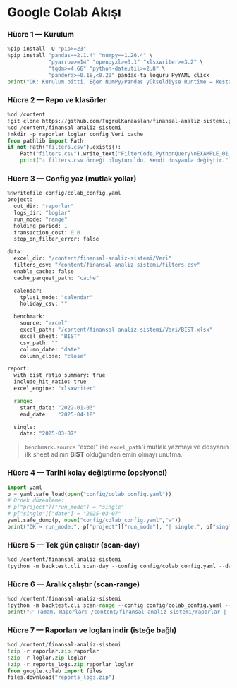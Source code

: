 # Google Colab Akışı

### Hücre 1 — Kurulum

```python
%pip install -U "pip>=23"
%pip install "pandas==2.1.4" "numpy==1.26.4" \
             "pyarrow>=14" "openpyxl>=3.1" "xlsxwriter>=3.2" \
             "tqdm>=4.66" "python-dateutil>=2.8" \
             "pandera>=0.18,<0.20" pandas-ta loguru PyYAML click
print("OK: Kurulum bitti. Eğer NumPy/Pandas yükseldiyse Runtime → Restart runtime, sonra Hücre 2.")
```

### Hücre 2 — Repo ve klasörler

```python
%cd /content
!git clone https://github.com/TugrulKaraaslan/finansal-analiz-sistemi.git || echo "Repo zaten var"
%cd /content/finansal-analiz-sistemi
!mkdir -p raporlar loglar config Veri cache
from pathlib import Path
if not Path("filters.csv").exists():
    Path("filters.csv").write_text("FilterCode,PythonQuery\nEXAMPLE_01, (rsi_14 > 50) & (ema_20 > ema_50)\n", encoding="utf-8")
    print("⚠️ filters.csv örneği oluşturuldu. Kendi dosyanla değiştir.")
```

### Hücre 3 — Config yaz (mutlak yollar)

```python
%%writefile config/colab_config.yaml
project:
  out_dir: "raporlar"
  logs_dir: "loglar"
  run_mode: "range"
  holding_period: 1
  transaction_cost: 0.0
  stop_on_filter_error: false

data:
  excel_dir: "/content/finansal-analiz-sistemi/Veri"
  filters_csv: "/content/finansal-analiz-sistemi/filters.csv"
  enable_cache: false
  cache_parquet_path: "cache"

  calendar:
    tplus1_mode: "calendar"
    holiday_csv: ""

  benchmark:
    source: "excel"
    excel_path: "/content/finansal-analiz-sistemi/Veri/BIST.xlsx"
    excel_sheet: "BIST"
    csv_path: ""
    column_date: "date"
    column_close: "close"

report:
  with_bist_ratio_summary: true
  include_hit_ratio: true
  excel_engine: "xlsxwriter"

  range:
    start_date: "2022-01-03"
    end_date:   "2025-04-18"

  single:
    date: "2025-03-07"
  ```

  > `benchmark.source` "excel" ise `excel_path`'i mutlak yazmayı ve dosyanın ilk sheet adının **BIST** olduğundan emin olmayı unutma.

### Hücre 4 — Tarihi kolay değiştirme (opsiyonel)

```python
import yaml
p = yaml.safe_load(open("config/colab_config.yaml"))
# Örnek düzenleme:
# p["project"]["run_mode"] = "single"
# p["single"]["date"] = "2025-03-07"
yaml.safe_dump(p, open("config/colab_config.yaml","w"))
print("OK → run_mode:", p["project"]["run_mode"], "| single:", p["single"]["date"], "| range:", p["range"]["start_date"], p["range"]["end_date"])
```

### Hücre 5 — Tek gün çalıştır (scan-day)

```python
%cd /content/finansal-analiz-sistemi
!python -m backtest.cli scan-day --config config/colab_config.yaml --date 2025-03-07 | tee loglar/colab_run_$(date +%Y%m%d_%H%M%S).log
```

### Hücre 6 — Aralık çalıştır (scan-range)

```python
%cd /content/finansal-analiz-sistemi
!python -m backtest.cli scan-range --config config/colab_config.yaml --start 2022-01-03 --end 2025-04-18 | tee -a loglar/colab_run_$(date +%Y%m%d_%H%M%S).log
print("✅ Tamam. Raporlar: /content/finansal-analiz-sistemi/raporlar | Loglar: /content/finansal-analiz-sistemi/loglar")
```

### Hücre 7 — Raporları ve logları indir (isteğe bağlı)

```python
%cd /content/finansal-analiz-sistemi
!zip -r raporlar.zip raporlar
!zip -r loglar.zip loglar
!zip -r reports_logs.zip raporlar loglar
from google.colab import files
files.download("reports_logs.zip")
```

